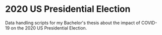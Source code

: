 # 2020 US Presidential Election
Data handling scripts for my Bachelor's thesis about the impact of COVID-19 on the 2020 US Presidential Election.
